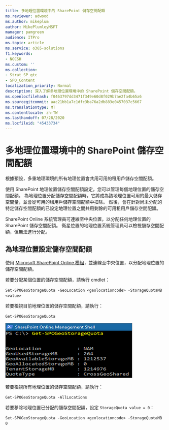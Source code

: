 ```yaml
---
title: 多地理位置環境中的 SharePoint 儲存空間配額
ms.reviewer: adwood
ms.author: mikeplum
author: MikePlumleyMSFT
manager: pamgreen
audience: ITPro
ms.topic: article
ms.service: o365-solutions
f1.keywords:
- NOCSH
ms.custom: ''
ms.collection:
- Strat_SP_gtc
- SPO_Content
localization_priority: Normal
description: 深入了解多地理位置環境中的 SharePoint 儲存空間配額。
ms.openlocfilehash: f0463797dd3471f349e60d8f029b7ae2fa4b65a6
ms.sourcegitcommit: aac21bb1a7c1dfc3ba76a2db883e0457037c5667
ms.translationtype: MT
ms.contentlocale: zh-TW
ms.lasthandoff: 07/28/2020
ms.locfileid: "45433734"
---
```

# <a name="sharepoint-storage-quotas-in-multi-geo-environments"></a>多地理位置環境中的 SharePoint 儲存空間配額

根據預設，多重地理環境的所有地理位置會共用可用的租用戶儲存空間配額。

使用 SharePoint 地理位置儲存空間配額設定，您可以管理每個地理位置的儲存空間配額。 為地理位置分配儲存空間配額時，它將成為該地理位置可用的最大儲存空間量，並會從可用的租用戶儲存空間配額中扣除。 然後，會在針對尚未分配的特定儲存空間配額的已設定地理位置之間共用剩餘的可用租用戶儲存空間配額。

SharePoint Online 系統管理員可連線至中央位置，以分配任何地理位置的 SharePoint 儲存空間配額。 衛星位置的地理位置系統管理員可以檢視儲存空間配額，但無法進行分配。

## <a name="configure-a-storage-quota-for-a-geo-location"></a>為地理位置設定儲存空間配額

使用 [Microsoft SharePoint Online 模組](https://www.microsoft.com/download/details.aspx?id=35588 )，並連線至中央位置，以分配地理位置的儲存空間配額。 

若要分配某個位置的儲存空間配額，請執行 cmdlet：

`Set-SPOGeoStorageQuota -GeoLocation <geolocationcode> -StorageQuotaMB <value>`

若要檢視目前地理位置的儲存空間配額，請執行：

`Get-SPOGeoStorageQuota`

![PowerShell 視窗的螢幕擷取畫面，顯示 Get-SPOGeoStorageQuota cmdlet](media/multi-geo-storage-quota.png)

若要檢視所有地理位置的儲存空間配額，請執行：

`Get-SPOGeoStorageQuota -AllLocations`

若要移除地理位置已分配的儲存空間配額，設定 `StorageQuota value = 0`：

`Set-SPOGeoStorageQuota -GeoLocation <geolocationcode> -StorageQuotaMB 0`
